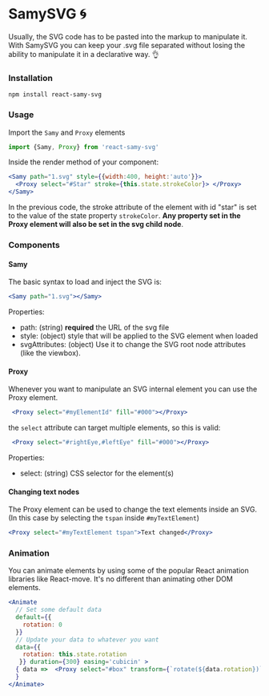 # SamySVG :cyclone:

Usually, the SVG code has to be pasted into the markup to manipulate it. With SamySVG you can keep your .svg file separated without losing the ability to manipulate it in a declarative way. :ok_hand:

### Installation

```
npm install react-samy-svg
```

### Usage

Import the `Samy` and `Proxy` elements

```js
import {Samy, Proxy} from 'react-samy-svg'

```

Inside the render method of your component:

```jsx
<Samy path="1.svg" style={{width:400, height:'auto'}}>
  <Proxy select="#Star" stroke={this.state.strokeColor}> </Proxy>
</Samy>
```
In the previous code, the stroke attribute of the element with id "star" is set to the value of the state property `strokeColor`. **Any property set in the Proxy element will also be set in the svg child node**.

### Components

#### Samy

The basic syntax to load and inject the SVG is:

```jsx
<Samy path="1.svg"></Samy>
```
Properties:

* path: (string) **required** the URL of the svg file
* style: (object) style that will be applied to the SVG element when loaded
* svgAttributes: (object) Use it to change the SVG root node attributes (like the viewbox).

#### Proxy

Whenever you want to manipulate an SVG internal element you can use the Proxy element.

```jsx
 <Proxy select="#myElementId" fill="#000"></Proxy>
```

the `select` attribute can target multiple elements, so this is valid:

```jsx
 <Proxy select="#rightEye,#leftEye" fill="#000"></Proxy>
```

Properties:

* select: (string) CSS selector for the element(s)

#### Changing text nodes

The Proxy element can be used to change the text elements inside an SVG. (In this case by selecting the `tspan` inside `#myTextElement`)

```jsx
<Proxy select="#myTextElement tspan">Text changed</Proxy>
```

### Animation

You can animate elements by using some of the popular React animation libraries like React-move. It's no different than animating other DOM elements.

```jsx
<Animate
  // Set some default data
  default={{
    rotation: 0
  }}
  // Update your data to whatever you want
  data={{ 
  	rotation: this.state.rotation
   }} duration={300} easing='cubicin' >
  { data =>  <Proxy select="#box" transform={`rotate(${data.rotation})`}></Proxy> 
  }
</Animate>
```

